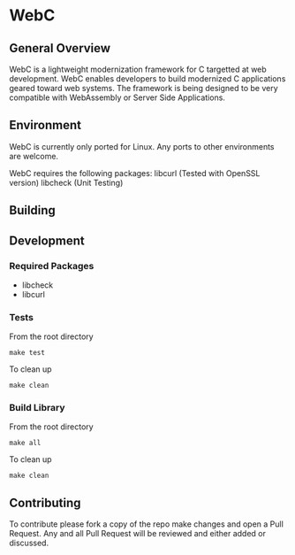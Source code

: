 # WebC
## General Overview

WebC is a lightweight modernization framework for C targetted at web development. WebC enables developers to build modernized C applications geared toward web systems. The framework is being designed to be very compatible with WebAssembly or Server Side Applications.

## Environment
WebC is currently only ported for Linux. Any ports to other environments are welcome.

WebC requires the following packages:
libcurl (Tested with OpenSSL version)
libcheck (Unit Testing)

## Building

## Development
### Required Packages
- libcheck
- libcurl

### Tests
From the root directory 
```
make test
```

To clean up
```
make clean
```

### Build Library
From the root directory 
```
make all
```

To clean up
```
make clean
```

## Contributing
To contribute please fork a copy of the repo make changes and open a Pull Request. Any and all Pull Request will be reviewed and either added or discussed.